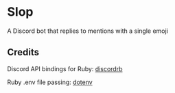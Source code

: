 # Slop

A Discord bot that replies to mentions with a single emoji

## Credits

Discord API bindings for Ruby: [discordrb](https://github.com/shardlab/discordrb)

Ruby .env file passing: [dotenv](https://github.com/bkeepers/dotenv)
